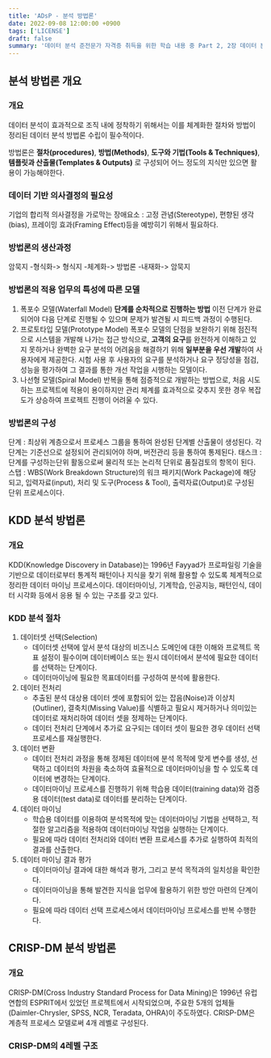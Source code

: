 ```yaml
---
title: 'ADsP - 분석 방법론'
date: 2022-09-08 12:00:00 +0900
tags: ['LICENSE']
draft: false
summary: '데이터 분석 준전문가 자격증 취득을 위한 학습 내용 중 Part 2, 2장 데이터 분석 기획의 이해 챕터 정리 내용'
---
```


## 분석 방법론 개요

### 개요
데이터 분석이 효과적으로 조직 내에 정착하기 위해서는 이를 체계화한 절차와 방법이 정리된 데이터 분석 방법론 수립이 필수적이다.

방법론은 **절차(procedures)**, **방법(Methods)**, **도구와 기법(Tools & Techniques)**, **템플릿과 산출물(Templates & Outputs)** 로 구성되어 어느 정도의 지식만 있으면 활용이 가능해야한다.

### 데이터 기반 의사결정의 필요성
기업의 합리적 의사결정을 가로막는 장애요소 : 고정 관념(Stereotype), 편향된 생각(bias), 프레이밍 효과(Framing Effect)등을 예방히기 위해서 필요하다.

### 방법론의 생산과정
암묵지 -형식화-> 형식지 -체계화-> 방법론 -내재화-> 암묵지

### 방법론의 적용 업무의 특성에 따른 모델

1. 폭포수 모델(Waterfall Model)
   **단계를 순차적으로 진행하는 방법** 이전 단계가 완료되어야 다음 단계로 진행될 수 있으며 문제가 발견될 시 피드백 과정이 수행된다.
2. 프로토타입 모델(Prototype Model)
   폭포수 모델의 단점을 보완하기 위해 점진적으로 시스템을 개발해 나가는 접근 방식으로, **고객의 요구**를 완전하게 이해하고 있지 못하거나 완벽한 요구 분석의 어려움을 해결하기 위해 **일부분을 우선 개발**하여 사용자에게 제공한다. 시험 사용 후 사용자의 요구를 분석하거나 요구 정당성을 점검, 성능을 평가하여 그 결과를 통한 개선 작업을 시행하는 모델이다.
3. 나선형 모델(Spiral Model)
   반복을 통해 점증적으로 개발하는 방법으로, 처음 시도하는 프로젝트에 적용이 용이하지만 관리 체계를 효과적으로 갖추지 못한 경우 복잡도가 상승하여 프로젝트 진행이 어려울 수 있다.

### 방법론의 구성
단계 : 최상위 계층으로서 프로세스 그룹을 통하여 완성된 단계별 산출물이 생성된다. 각 단계는 기준선으로 설정되어 관리되어야 하며, 버전관리 등을 통하여 통제된다.
태스크 : 단계를 구성하는단위 활동으로써 물리적 또는 논리적 단위로 품질검토의 항목이 된다.
스탭 : WBS(Work Breakdown Structure)의 워크 패키지(Work Package)에 해당되고, 입력자료(input), 처리 및 도구(Process & Tool), 출력자료(Output)로 구성된 단위 프로세스이다.

## KDD 분석 방법론

### 개요
KDD(Knowledge Discovery in Database)는 1996년 Fayyad가 프로파일링 기술을 기반으로 데이터로부터 통계적 패턴이나 지식을 찾기 위해 활용할 수 있도록 체계적으로 정리한 데이터 마이닝 프로세스이다. 데이터마이닝, 기계학습, 인공지능, 패턴인식, 데이터 시각화 등에서 응용 될 수 있는 구조를 갖고 있다.

### KDD 분석 절차
1) 데이터셋 선택(Selection)
   - 데이터셋 선택에 앞서 분석 대상의 비즈니스 도메인에 대한 이해와 프로젝트 목표 설정이 필수이며 데이터베이스 또는 원시 데이터에서 분석에 필요한 데이터를 선택하는 단계이다.
   - 데이터마이닝에 필요한 목표데이터를 구성하여 분석에 활용한다.
2) 데이터 전처리
   - 추출된 분석 대상용 데이터 셋에 포함되어 있는 잡음(Noise)과 이상치(Outliner), 결축치(Missing Value)를 식별하고 필요시 제거하거나 의미있는 데이터로 재처리하여 데이터 셋을 정제하는 단계이다.
   - 데이터 전처리 단계에서 추가로 요구되는 데이터 셋이 필요한 경우 데이터 선택 프로세스를 재실행한다.
3) 데이터 변환
   - 데이터 전처리 과정을 통해 정제된 데이터에 분석 목적에 맞게 변수를 생성, 선택하고 데이터의 차원을 축소하여 효율적으로 데이터마이닝을 할 수 있도록 데이터에 변경하는 단계이다.
   - 데이터마이닝 프로세스를 진행하기 위해 학습용 데이터(training data)와 검증용 데이터(test data)로 데이터를 분리하는 단계이다.
4) 데이터 마이닝
   - 학습용 데이터를 이용하여 분석목적에 맞는 데이터마이닝 기법을 선택하고, 적절한 알고리즘을 적용하여 데이터마이닝 작업을 실행하는 단계이다.
   - 필요에 따라 데이터 전처리와 데이터 변환 프로세스를 추가로 실행하여 최적의 결과를 산출한다.
5) 데이터 마이닝 결과 평가
   - 데이터마이닝 결과에 대한 해석과 평가, 그리고 분석 목적과의 일치성을 확인한다.
   - 데이터마이닝을 통해 발견한 지식을 업무에 활용하기 위한 방안 마련의 단계이다.
   - 필요에 따라 데이터 선택 프로세스에서 데이터마이닝 프로세스를 반복 수행한다.

## CRISP-DM 분석 방법론

### 개요
CRISP-DM(Cross Industry Standard Process for Data Mining)은 1996년 유럽 연합의 ESPRIT에서 있었던 프로젝트에서 시작되었으며, 주요한 5개의 업체들(Daimler-Chrysler, SPSS, NCR, Teradata, OHRA)이 주도하였다. CRISP-DM은 계층적 프로세스 모델로써 4개 레벨로 구성된다.

### CRISP-DM의 4레벨 구조
